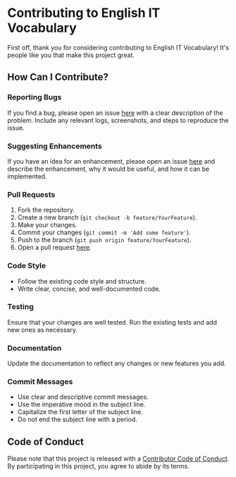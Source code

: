 # Contributing to English IT Vocabulary

First off, thank you for considering contributing to English IT Vocabulary! It's people like you that make this project great.

## How Can I Contribute?

### Reporting Bugs

If you find a bug, please open an issue [here](https://github.com/your-repo/issues) with a clear description of the problem. Include any relevant logs, screenshots, and steps to reproduce the issue.

### Suggesting Enhancements

If you have an idea for an enhancement, please open an issue [here](https://github.com/your-repo/issues) and describe the enhancement, why it would be useful, and how it can be implemented.

### Pull Requests

1. Fork the repository.
2. Create a new branch (`git checkout -b feature/YourFeature`).
3. Make your changes.
4. Commit your changes (`git commit -m 'Add some feature'`).
5. Push to the branch (`git push origin feature/YourFeature`).
6. Open a pull request [here](https://github.com/your-repo/pulls).

### Code Style

- Follow the existing code style and structure.
- Write clear, concise, and well-documented code.

### Testing

Ensure that your changes are well tested. Run the existing tests and add new ones as necessary.

### Documentation

Update the documentation to reflect any changes or new features you add.

### Commit Messages

- Use clear and descriptive commit messages.
- Use the imperative mood in the subject line.
- Capitalize the first letter of the subject line.
- Do not end the subject line with a period.

## Code of Conduct

Please note that this project is released with a [Contributor Code of Conduct](CODE_OF_CONDUCT.md). By participating in this project, you agree to abide by its terms.
